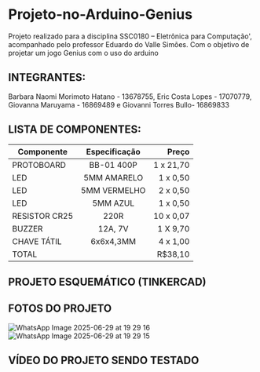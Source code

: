 # Projeto-no-Arduino-Genius
Projeto realizado para a disciplina SSC0180 – Eletrônica para Computação', acompanhado pelo professor Eduardo do Valle Simões. Com o objetivo de projetar um jogo Genius com o uso do arduino

## INTEGRANTES:
Barbara Naomi Morimoto Hatano - 13678755, Eric Costa Lopes - 17070779, Giovanna Maruyama - 16869489 e Giovanni Torres Bullo- 16869833

## LISTA DE COMPONENTES:
| Componente      |     Especificação       | Preço
| -------------   |:-------------:          | -----:|
|PROTOBOARD        |BB-01 400P            | 1 x 21,70 |
|LED       | 5MM AMARELO          | 1 x 0,50 |
| LED        | 5MM VERMELHO            |  2 x 0,50 |
| LED   | 5MM AZUL          |  1 x 0,50|
| RESISTOR CR25  | 220R               | 10 x 0,07 |
| BUZZER| 12A, 7V          |  1 X 9,70 |
| CHAVE TÁTIL  |  6x6x4,3MM          |  4 x 1,00|
| TOTAL  |             |  R$38,10 |

## PROJETO ESQUEMÁTICO (TINKERCAD)

## FOTOS DO PROJETO
![WhatsApp Image 2025-06-29 at 19 29 16](https://github.com/user-attachments/assets/be909b0b-e65d-4740-85cd-08e800e137c2)
![WhatsApp Image 2025-06-29 at 19 29 15](https://github.com/user-attachments/assets/ae887dd4-0735-40e2-bcd8-62763a862c37)


## VÍDEO DO PROJETO SENDO TESTADO
